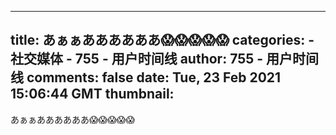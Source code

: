 
---
title: あぁぁああああああ😱😱😱😱😱
categories: 
    - 社交媒体
    - 755 - 用户时间线
author: 755 - 用户时间线
comments: false
date: Tue, 23 Feb 2021 15:06:44 GMT
thumbnail: 
---

<div>   
<p>あぁぁああああああ😱😱😱😱😱</p>  
</div>
            